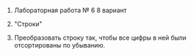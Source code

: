 1) Лабораторная работа № 6 8 вариант

2) "Строки"

3) Преобразовать строку так, чтобы все цифры в ней были 
отсортированы по убыванию.
 
